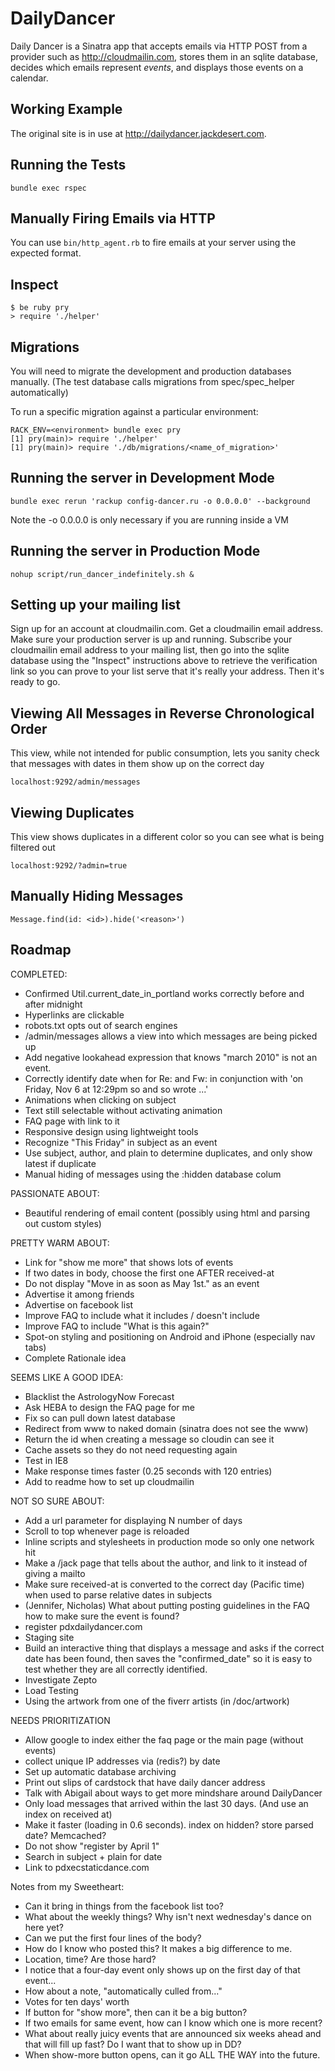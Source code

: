 DailyDancer
===========

Daily Dancer is a Sinatra app that accepts emails via HTTP POST from a
provider such as http://cloudmailin.com, stores them in an sqlite database,
decides which emails represent *events*, and displays those events on a
calendar.


Working Example
---------------

The original site is in use at http://dailydancer.jackdesert.com.


Running the Tests
-----------------

    bundle exec rspec


Manually Firing Emails via HTTP
-------------------------------

You can use `bin/http_agent.rb` to fire emails at your server using the expected format.


Inspect
-------

    $ be ruby pry
    > require './helper'


Migrations
----------

You will need to migrate the development and production databases manually.
(The test database calls migrations from spec/spec_helper automatically)

To run a specific migration against a particular environment:

    RACK_ENV=<environment> bundle exec pry
    [1] pry(main)> require './helper'
    [1] pry(main)> require './db/migrations/<name_of_migration>'


Running the server in Development Mode
--------------------------------------

    bundle exec rerun 'rackup config-dancer.ru -o 0.0.0.0' --background

Note the -o 0.0.0.0 is only necessary if you are running inside a VM


Running the server in Production Mode
-------------------------------------

    nohup script/run_dancer_indefinitely.sh &


Setting up your mailing list
----------------------------

Sign up for an account at cloudmailin.com. Get a cloudmailin email address. Make sure your production
server is up and running. Subscribe your cloudmailin email address to your mailing list, then go into the
sqlite database using the "Inspect" instructions above to retrieve the verification link so you can prove
to your list serve that it's really your address. Then it's ready to go.


Viewing All Messages in Reverse Chronological Order
---------------------------------------------------

This view, while not intended for public consumption, lets you
sanity check that messages with dates in them show up on the correct day

    localhost:9292/admin/messages


Viewing Duplicates
------------------

This view shows duplicates in a different color so you can see what is being filtered out

    localhost:9292/?admin=true


Manually Hiding Messages
------------------------

    Message.find(id: <id>).hide('<reason>')

Roadmap
--------------

COMPLETED:

  * Confirmed Util.current_date_in_portland works correctly before and after midnight
  * Hyperlinks are clickable
  * robots.txt opts out of search engines
  * /admin/messages allows a view into which messages are being picked up
  * Add negative lookahead expression that knows "march 2010" is not an event.
  * Correctly identify date when for Re: and Fw: in conjunction with 'on Friday, Nov 6 at 12:29pm so and so wrote ...'
  * Animations when clicking on subject
  * Text still selectable without activating animation
  * FAQ page with link to it
  * Responsive design using lightweight tools
  * Recognize "This Friday" in subject as an event
  * Use subject, author, and plain to determine duplicates, and only show latest if duplicate
  * Manual hiding of messages using the :hidden database colum


PASSIONATE ABOUT:

  * Beautiful rendering of email content (possibly using html and parsing out custom styles)


PRETTY WARM ABOUT:

  * Link for "show me more" that shows lots of events
  * If two dates in body, choose the first one AFTER received-at
  * Do not display "Move in as soon as May 1st." as an event
  * Advertise it among friends
  * Advertise on facebook list
  * Improve FAQ to include what it includes / doesn't include
  * Improve FAQ to include "What is this again?"
  * Spot-on styling and positioning on Android and iPhone (especially nav tabs)
  * Complete Rationale idea

SEEMS LIKE A GOOD IDEA:

  * Blacklist the AstrologyNow Forecast
  * Ask HEBA to design the FAQ page for me
  * Fix so can pull down latest database
  * Redirect from www to naked domain (sinatra does not see the www)
  * Return the id when creating a message so cloudin can see it
  * Cache assets so they do not need requesting again
  * Test in IE8
  * Make response times faster (0.25 seconds with 120 entries)
  * Add to readme how to set up cloudmailin

NOT SO SURE ABOUT:

  * Add a url parameter for displaying N number of days
  * Scroll to top whenever page is reloaded
  * Inline scripts and stylesheets in production mode so only one network hit
  * Make a /jack page that tells about the author, and link to it instead of giving a mailto
  * Make sure received-at is converted to the correct day (Pacific time) when used to parse relative dates in subjects
  * (Jennifer, Nicholas) What about putting posting guidelines in the FAQ how to make sure the event is found?
  * register pdxdailydancer.com
  * Staging site
  * Build an interactive thing that displays a message and asks if the correct date has been found, then saves
    the "confirmed_date" so it is easy to test whether they are all correctly identified.
  * Investigate Zepto
  * Load Testing
  * Using the artwork from one of the fiverr artists (in /doc/artwork)

NEEDS PRIORITIZATION

  * Allow google to index either the faq page or the main page (without events)
  * collect unique IP addresses via (redis?) by date
  * Set up automatic database archiving
  * Print out slips of cardstock that have daily dancer address
  * Talk with Abigail about ways to get more mindshare around DailyDancer
  * Only load messages that arrived within the last 30 days. (And use an index on received at)
  * Make it faster (loading in 0.6 seconds). index on hidden? store parsed date? Memcached?
  * Do not show "register by April 1"
  * Search in subject + plain for date
  * Link to pdxecstaticdance.com


Notes from my Sweetheart:
  * Can it bring in things from the facebook list too?
  * What about the weekly things? Why isn't next wednesday's dance on here yet?
  * Can we put the first four lines of the body?
  * How do I know who posted this? It makes a big difference to me.
  * Location, time? Are those hard?
  * I notice that a four-day event only shows up on the first day of that event...
  * How about a note, "automatically culled from..."
  * Votes for ten days' worth
  * If button for "show more", then can it be a big button?
  * If two emails for same event, how can I know which one is more recent?
  * What about really juicy events that are announced six weeks ahead and that will fill up fast? Do
    I want that to show up in DD?
  * When show-more button opens, can it go ALL THE WAY into the future.
